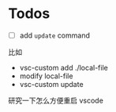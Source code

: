 # Todos

- [ ] add `update` command

比如

- vsc-custom add ./local-file
- modify local-file
- vsc-custom update

研究一下怎么方便重启 vscode
